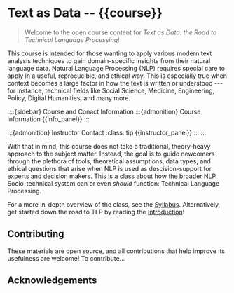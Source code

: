 # Text as Data -- {{course}} 

> Welcome to the open course content for _Text as Data: the Road to Technical Language Processing_! 

This course is intended for those wanting to apply various modern text analysis techniques to gain domain-specific insights from their natural language data. 
Natural Language Processing (NLP) requires special care to apply in a useful, reprocucible, and ethical way. 
This is especially true when context becomes a large factor in how the text is written or understood --- for instance, technical fields like Social Science, Medicine, Engineering, Policy, Digital Humanities, and many more.

::::{sidebar} Course and Conact Information
:::{admonition} Course Information
{{info_panel}}
:::

:::{admonition} Instructor Contact
:class: tip
{{instructor_panel}}
:::
::::

With that in mind, this course does not take a traditional, theory-heavy approach to the subject matter. 
Instead, the goal is to guide newcomers through the plethora of tools, theoretical assumptions, data types, and ethical questions that arise when NLP is used as descision-support for experts and decision makers. 
This is a class about how the broader NLP Socio-technical system can or even _should_ function: Technical Language Processing. 

For a more in-depth overview of the class, see the [Syllabus](00-introduction/syllabus.md). 
Alternatively, get started down the road to TLP by reading the [Introduction](00-introduction/intro.md)!


## Contributing
These materials are open source, and all contributions that help improve its usefulness are welcome! 
To contribute...

## Acknowledgements
